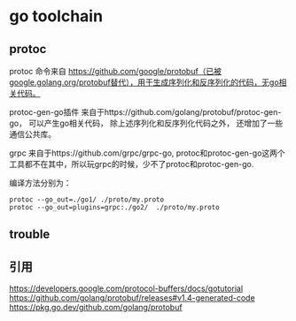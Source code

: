 # go toolchain

## protoc
protoc 命令来自 https://github.com/google/protobuf（已被google.golang.org/protobuf替代），用于生成序列化和反序列化的代码，无go相关代码。

protoc-gen-go插件 来自于https://github.com/golang/protobuf/protoc-gen-go， 可以产生go相关代码， 除上述序列化和反序列化代码之外， 还增加了一些通信公共库。

grpc 来自于https://github.com/grpc/grpc-go, protoc和protoc-gen-go这两个工具都不在其中，所以玩grpc的时候，少不了protoc和protoc-gen-go.

编译方法分别为：
```shell
protoc --go_out=./go1/ ./proto/my.proto  
protoc --go_out=plugins=grpc:./go2/  ./proto/my.proto
```

## trouble


## 引用
https://developers.google.com/protocol-buffers/docs/gotutorial
https://github.com/golang/protobuf/releases#v1.4-generated-code
https://pkg.go.dev/github.com/golang/protobuf